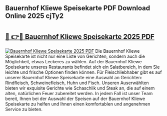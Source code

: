 ## Bauernhof Kliewe Speisekarte PDF Download Online 2025 cjTy2

# <h2><a href="http://gc8ugc.nevu.top/?p=Bauernhof+Kliewe+Speisekarte">🔗 👉🔴 Bauernhof Kliewe Speisekarte 2025 PDF</a></h2>

[![Bauernhof Kliewe Speisekarte 2025 PDF](https://i.imgur.com/dBaPXMq.png)](http://gc8ugc.nevu.top/?p=Bauernhof+Kliewe+Speisekarte)
Die Bauernhof Kliewe Speisekarte ist nicht nur eine Liste von Gerichten, sondern auch die Möglichkeit, etwas Leckeres zu wählen. Auf der Bauernhof Kliewe Speisekarte unseres Restaurants befindet sich ein Salatbereich, in dem Sie leichte und frische Optionen finden können. Für Fleischliebhaber gibt es auf unserer Bauernhof Kliewe Speisekarte eine Auswahl an Gerichten: Rindfleisch, Schweinefleisch, Huhn und Fisch. Unseren Auserwählten bieten wir exquisite Gerichte wie Schaschlik und Steak an, die auf einem alten, natürlichen Feuer zubereitet werden. In jedem Fall ist unser Team bereit, Ihnen bei der Auswahl der Speisen auf der Bauernhof Kliewe Speisekarte zu helfen und Ihnen einen komfortablen und angenehmen Service zu bieten.

